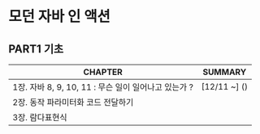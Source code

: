 # 모던 자바 인 액션

## PART1 기초
| **CHAPTER**                                  | **SUMMARY**  |
|------------------------------------------|--------------|
| 1장. 자바  8, 9, 10, 11 :  무슨 일이 일어나고 있는가 ? | [12/11 ~] () |
| 2장. 동작 파라미터화 코드 전달하기                     |              |
| 3장. 람다표현식                                |              |